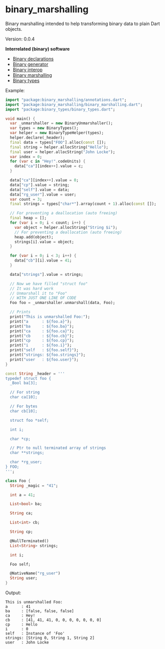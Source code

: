 binary_marshalling
=====

Binary marshalling intended to help transforming binary data to plain Dart objects.

Version: 0.0.4

**Interrelated (binary) software**

- [Binary declarations](https://pub.dartlang.org/packages/binary_declarations)
- [Binary generator](https://pub.dartlang.org/packages/binary_generator)
- [Binary interop](https://pub.dartlang.org/packages/binary_interop)
- [Binary marshalling](https://pub.dartlang.org/packages/binary_marshalling)
- [Binary types](https://pub.dartlang.org/packages/binary_types)

Example:

```dart
import "package:binary_marshalling/annotations.dart";
import "package:binary_marshalling/binary_marshalling.dart";
import "package:binary_types/binary_types.dart";

void main() {
  var _unmarshaller = new BinaryUnmarshaller();
  var types = new BinaryTypes();
  var helper = new BinaryTypeHelper(types);
  helper.declare(_header);
  final data = types["FOO"].alloc(const []);
  final string = helper.allocString("Hello");
  final user = helper.allocString("John Locke");
  var index = 0;
  for (var c in "Hey!".codeUnits) {
    data["ca"][index++].value = c;
  }

  data["ca"][index++].value = 0;
  data["cp"].value = string;
  data["self"].value = data;
  data["rg_user"].value = user;
  var count = 3;
  final strings = types["char*"].array(count + 1).alloc(const []);

  // For preventing a deallocation (auto freeing)
  final heap = [];
  for (var i = 0; i < count; i++) {
    var object = helper.allocString("String $i");
    // For preventing a deallocation (auto freeing)
    heap.add(object);
    strings[i].value = object;
  }

  for (var i = 0; i < 3; i++) {
    data["cb"][i].value = 41;
  }

  data["strings"].value = strings;

  // Now we have filled "struct foo"
  // It was hard work
  // Unmarshall it to "Foo"
  // WITH JUST ONE LINE OF CODE
  Foo foo = _unmarshaller.unmarshall(data, Foo);

  // Prints
  print("This is unmarshalled Foo:");
  print("a      : ${foo.a}");
  print("ba     : ${foo.ba}");
  print("ca     : ${foo.ca}");
  print("cb     : ${foo.cb}");
  print("cp     : ${foo.cp}");
  print("i      : ${foo.i}");
  print("self   : ${foo.self}");
  print("strings: ${foo.strings}");
  print("user   : ${foo.user}");
}

const String _header = '''
typedef struct foo {
  _Bool ba[3];

  // For string
  char ca[10];

  // For bytes
  char cb[10];

  struct foo *self;

  int i;

  char *cp;

  // Ptr to null terminated array of strings
  char **strings;

  char *rg_user;  
} FOO;
''';

class Foo {
  String _magic = "41";

  int a = 41;

  List<bool> ba;

  String ca;

  List<int> cb;

  String cp;

  @NullTerminated()
  List<String> strings;

  int i;

  Foo self;

  @NativeName("rg_user")
  String user;
}

```

Output:

```
This is unmarshalled Foo:
a      : 41
ba     : [false, false, false]
ca     : Hey!
cb     : [41, 41, 41, 0, 0, 0, 0, 0, 0, 0]
cp     : Hello
i      : 0
self   : Instance of 'Foo'
strings: [String 0, String 1, String 2]
user   : John Locke
```